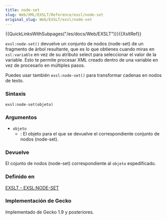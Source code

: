 ```yaml
---
title: node-set
slug: Web/XML/EXSLT/Reference/exsl/node-set
original_slug: Web/EXSLT/exsl/node-set
---
```


{{QuickLinksWithSubpages("/es/docs/Web/EXSLT")}}{{XsltRef}}

`exsl:node-set()` devuelve un conjunto de nodos (node-set) de un fragmento de árbol resultante, que es lo que obtienes cuando miras en `xsl:variable` en vez de su atributo select para seleccionar el valor de la variable. Esto te permite procesar XML creado dentro de una variable en vez de procesarlo en múltiples pasos.

Puedes usar también `exsl:node-set()` para transformar cadenas en nodos de texto.

### Sintaxis

```
exsl:node-set(objeto)
```

### Argumentos

- `objeto`
  - : El objeto para el que se devuelve el correspondiente conjunto de nodos (node-set).

### Devuelve

El cojunto de nodos (node-set) correspondiente al `objeto` espedificado.

### Definido en

[EXSLT - EXSL:NODE-SET](http://www.exslt.org/exsl/functions/node-set/index.html)

### Implementación de Gecko

Implementado de Gecko 1.9 y posteriores.
